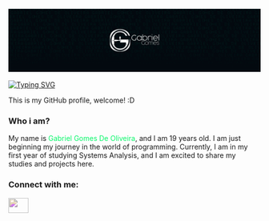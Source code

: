 [![MasterHead](https://github.com/GabrielGomesOliveira/GabrielGomesOliveira/blob/main/BannerGithub.png)](https://github.com/GabrielGomesOliveira)

[![Typing SVG](https://readme-typing-svg.herokuapp.com?font=Fira+Code&weight=50&size=15&pause=1000&color=09F76A&random=false&width=435&lines=Hello%2C+world)](https://git.io/typing-svg)

This is my GitHub profile, welcome! :D

### Who i am?
My name is <span style="color: #09F76AFF;"> Gabriel Gomes De Oliveira</span>, and I am 19 years old. I am just beginning my journey in the world of programming. Currently, I am in my first year of studying Systems Analysis, and I am excited to share my studies and projects here.

<h3 align="left">Connect with me:</h3>
<p align="left">
<a href="https://www.linkedin.com/in/gabrielgomesdeoliveira/" target="blank"><img align="center" src="https://cdn.jsdelivr.net/npm/simple-icons@3.0.1/icons/linkedin.svg" alt="" height="30" width="40" style="filter: hue-rotate(180deg);" /></a>

</p>
